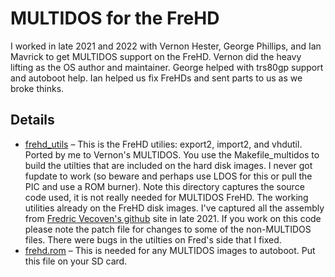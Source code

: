 # MULTIDOS for the FreHD

I worked in late 2021 and 2022 with Vernon Hester, George Phillips, and Ian
Mavrick to get MULTIDOS support on the FreHD. Vernon did the heavy lifting as
the OS author and maintainer. George helped with trs80gp support and autoboot
help.  Ian helped us fix FreHDs and sent parts to us as we broke thinks.

## Details

* [frehd_utils](./frehd_utils) &ndash; This is the FreHD utilies: export2,
  import2, and vhdutil. Ported by me to Vernon's MULTIDOS. You use the
  Makefile_multidos to build the utilties that are included on the hard disk
  images. I never got fupdate to work (so beware and perhaps use LDOS for this
  or pull the PIC and use a ROM burner). Note this directory captures the
  source code used, it is not really needed for MULTIDOS FreHD. The working
  utilities already on the FreHD disk images. I've captured all the assembly
  from [Fredric Vecoven's github](https://github.com/veco/FreHDv1/tree/main/sw/z80/utils)
  site in late 2021. If you work on this code please note the patch file for
  changes to some of the non-MULTIDOS files. There were bugs in the utilties
  on Fred's side that I fixed.
* [frehd.rom](./frehd.rom) &ndash; This is needed for any MULTIDOS images to
  autoboot. Put this file on your SD card. 
  
